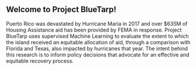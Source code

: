 ## Welcome to Project BlueTarp!

Puerto Rico was devastated by Hurricane Maria in 2017 and over $635M of Housing Assistance aid has been provided by FEMA in response. Project BlueTarp uses supervised Machine Learning to evaluate the extent to which the island received an equitable allocation of aid, through a comparison with Florida and Texas, also impacted by hurricanes that year. The intent behind this research is to inform policy decisions that advocate for an effective and equitable recovery process.
